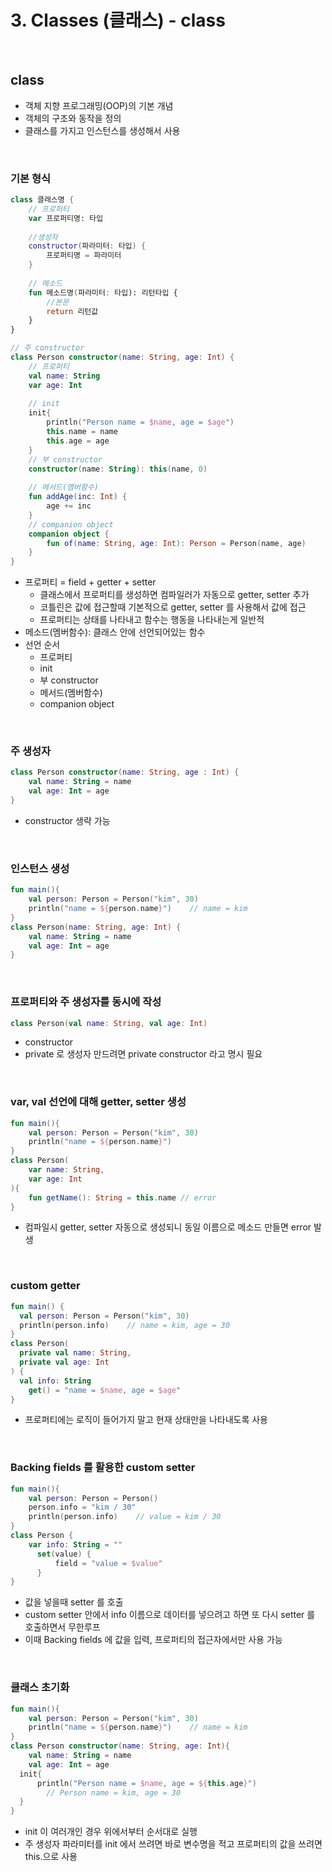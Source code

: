 # 3. Classes (클래스) - class

<br>

## class
* 객체 지향 프로그래밍(OOP)의 기본 개념
* 객체의 구조와 동작을 정의
* 클래스를 가지고 인스턴스를 생성해서 사용

<br>

### 기본 형식
```kotlin
class 클래스명 {
    // 프로퍼티
    var 프로퍼티명: 타입
    
    //생성자
    constructor(파라미터: 타입) {
        프로퍼티명 = 파라미터
    }
    
    // 메소드
    fun 메소드명(파라미터: 타입): 리턴타입 {
        //본문
        return 리턴값
    }
}
```
```kotlin
// 주 constructor
class Person constructor(name: String, age: Int) {
    // 프로퍼티
    val name: String 
    var age: Int
    
    // init
    init{
        println("Person name = $name, age = $age")
        this.name = name
        this.age = age
    }
    // 부 constructor
    constructor(name: String): this(name, 0)
    
    // 메서드(멤버함수)
    fun addAge(inc: Int) {
        age += inc
    }
    // companion object
    companion object {
        fun of(name: String, age: Int): Person = Person(name, age)
    }
}
```
* 프로퍼티 = field + getter + setter
   * 클래스에서 프로퍼티를 생성하면 컴파일러가 자동으로 getter, setter 추가
   * 코틀린은 값에 접근할때 기본적으로 getter, setter 를 사용해서 값에 접근
   * 프로퍼티는 상태를 나타내고 함수는 행동을 나타내는게 일반적
* 메소드(멤버함수): 클래스 안에 선언되어있는 함수
* 선언 순서
  * 프로퍼티
  * init
  * 부 constructor
  * 메서드(멤버함수)
  * companion object
  
<br>

### 주 생성자
```kotlin
class Person constructor(name: String, age : Int) {
    val name: String = name
    val age: Int = age
}
```
* constructor 생략 가능

<br>

### 인스턴스 생성
```kotlin
fun main(){
    val person: Person = Person("kim", 30)
    println("name = ${person.name}")    // name = kim
}
class Person(name: String, age: Int) {
    val name: String = name
    val age: Int = age
}
```

<br>

### 프로퍼티와 주 생성자를 동시에 작성

```kotlin
class Person(val name: String, val age: Int)
```
* constructor
* private 로 생성자 만드려면 private constructor 라고 명시 필요

<br>

### var, val 선언에 대해 getter, setter 생성
```kotlin
fun main(){
    val person: Person = Person("kim", 30)
    println("name = ${person.name}")
}
class Person(
    var name: String,
    var age: Int
){
    fun getName(): String = this.name // error
}
```
* 컴파일시 getter, setter 자동으로 생성되니 동일 이름으로 메소드 만들면 error 발생

<br>

### custom getter

```kotlin
fun main() {
  val person: Person = Person("kim", 30)
  println(person.info)    // name = kim, age = 30
}
class Person(
  private val name: String,
  private val age: Int
) {
  val info: String
    get() = "name = $name, age = $age"
}
```
* 프로퍼티에는 로직이 들어가지 말고 현재 상태만을 나타내도록 사용

<br>

### Backing fields 를 활용한 custom setter
```kotlin
fun main(){
    val person: Person = Person()
    person.info = "kim / 30"
    println(person.info)    // value = kim / 30
}
class Person {
    var info: String = ""
      set(value) {
          field = "value = $value"
      }
}
```
* 값을 넣을때 setter 를 호출
* custom setter 안에서 info 이름으로 데이터를 넣으려고 하면 또 다시 setter 를 호출하면서 무한루프
* 이때 Backing fields 에 값을 입력, 프로퍼티의 접근자에서만 사용 가능

<br>

### 클래스 초기화
```kotlin
fun main(){
    val person: Person = Person("kim", 30)
    println("name = ${person.name}")    // name = kim
}
class Person constructor(name: String, age: Int){
    val name: String = name
    val age: Int = age
  init{
      println("Person name = $name, age = ${this.age}")
        // Person name = kim, age = 30
  }
}
```
* init 이 여러개인 경우 위에서부터 순서대로 실행
* 주 생성자 파라미터를 init 에서 쓰려면 바로 변수명을 적고 프로퍼티의 값을 쓰려면 this.으로 사용

